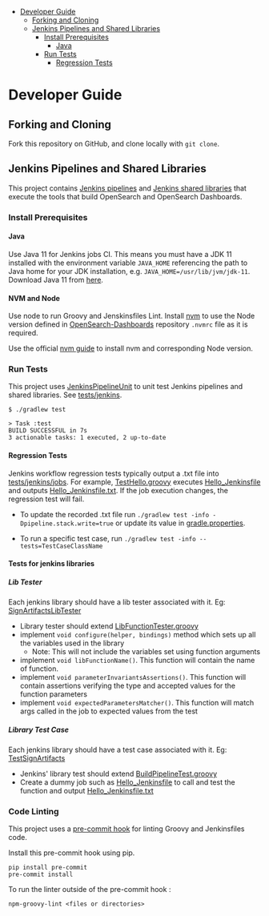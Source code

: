 - [Developer Guide](#developer-guide)
  - [Forking and Cloning](#forking-and-cloning)
  - [Jenkins Pipelines and Shared Libraries](#jenkins-pipelines-and-shared-libraries)
    - [Install Prerequisites](#install-prerequisites-1)
      - [Java](#java)
    - [Run Tests](#run-tests-1)
      - [Regression Tests](#regression-tests)

# Developer Guide

## Forking and Cloning

Fork this repository on GitHub, and clone locally with `git clone`.

## Jenkins Pipelines and Shared Libraries

This project contains [Jenkins pipelines](jenkins) and [Jenkins shared libraries](src/jenkins) that execute the tools that build OpenSearch and OpenSearch Dashboards.

### Install Prerequisites

#### Java

Use Java 11 for Jenkins jobs CI. This means you must have a JDK 11 installed with the environment variable `JAVA_HOME` referencing the path to Java home for your JDK installation, e.g. `JAVA_HOME=/usr/lib/jvm/jdk-11`. Download Java 11 from [here](https://adoptium.net/releases.html?variant=openjdk11).

#### NVM and Node
Use node to run Groovy and Jenskinsfiles Lint. Install [nvm](https://github.com/nvm-sh/nvm/blob/master/README.md) to use the Node version defined in [OpenSearch-Dashboards](https://github.com/opensearch-project/OpenSearch-Dashboards) repository `.nvmrc` file as it is required.

Use the official [nvm guide](https://github.com/nvm-sh/nvm#installing-and-updating) to install nvm and corresponding Node version.

### Run Tests

This project uses [JenkinsPipelineUnit](https://github.com/jenkinsci/JenkinsPipelineUnit) to unit test Jenkins pipelines and shared libraries. See [tests/jenkins](tests/jenkins).

```
$ ./gradlew test

> Task :test
BUILD SUCCESSFUL in 7s
3 actionable tasks: 1 executed, 2 up-to-date
```

#### Regression Tests

Jenkins workflow regression tests typically output a .txt file into [tests/jenkins/jobs](tests/jenkins/jobs).
For example, [TestHello.groovy](tests/jenkins/TestHello.groovy) executes [Hello_Jenkinsfile](tests/jenkins/jobs/Hello_Jenkinsfile)
and outputs [Hello_Jenkinsfile.txt](tests/jenkins/jobs/Hello_Jenkinsfile.txt). If the job execution changes, the regression test will fail.

- To update the recorded .txt file run `./gradlew test -info -Dpipeline.stack.write=true` or update its value in [gradle.properties](gradle.properties).

- To run a specific test case, run `./gradlew test -info --tests=TestCaseClassName`

#### Tests for jenkins libraries

##### Lib Tester
Each jenkins library should have a lib tester associated with it. Eg: [SignArtifactsLibTester](tests/jenkins/lib-testers/SignArtifactsLibTester.groovy)
- Library tester should extend [LibFunctionTester.groovy](tests/jenkins/LibFunctionTester.groovy)
- implement `void configure(helper, bindings)` method which sets up all the variables used in the library
  - Note: This will not include the variables set using function arguments
- implement `void libFunctionName()`. This function will contain the name of function.
- implement `void parameterInvariantsAssertions()`. This function will contain assertions verifying the type and 
accepted values for the function parameters
- implement `void expectedParametersMatcher()`. This function will match args called in the job to expected values from 
the test

##### Library Test Case
Each jenkins library should have a test case associated with it. Eg: [TestSignArtifacts](tests/jenkins/TestSignArtifacts.groovy) <br>
- Jenkins' library test should extend [BuildPipelineTest.groovy](tests/jenkins/BuildPipelineTest.groovy)
- Create a dummy job such as [Hello_Jenkinsfile](tests/jenkins/jobs/Hello_Jenkinsfile) to call and test the function
  and output [Hello_Jenkinsfile.txt](tests/jenkins/jobs/Hello_Jenkinsfile.txt)

### Code Linting

This project uses a [pre-commit hook](https://pre-commit.com/) for linting Groovy and Jenkinsfiles code.

Install this pre-commit hook using pip.

```
pip install pre-commit
pre-commit install
```

To run the linter outside of the pre-commit hook
:
```
npm-groovy-lint <files or directories>
```


